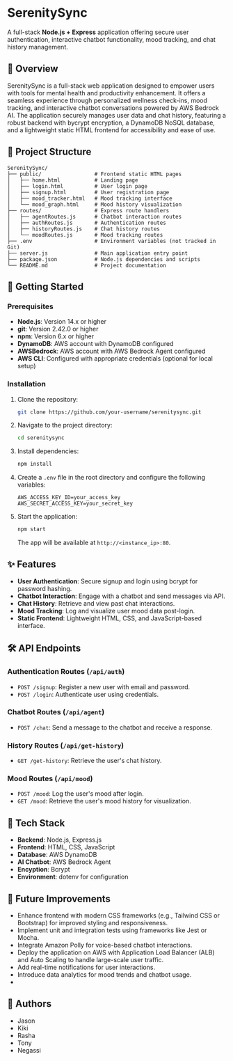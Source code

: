 # SerenitySync

A full-stack **Node.js + Express** application offering secure user authentication, interactive chatbot functionality, mood tracking, and chat history management.

## 📖 Overview

SerenitySync is a full-stack web application designed to empower users with tools for mental health and productivity enhancement. It offers a seamless experience through personalized wellness check-ins, mood tracking, and interactive chatbot conversations powered by AWS Bedrock AI. The application securely manages user data and chat history, featuring a robust backend with bycrypt encryption, a DynamoDB NoSQL database, and a lightweight static HTML frontend for accessibility and ease of use.

## 📂 Project Structure

```
SerenitySync/
├── public/                 # Frontend static HTML pages
│   ├── home.html           # Landing page
│   ├── login.html          # User login page
│   ├── signup.html         # User registration page
│   ├── mood_tracker.html   # Mood tracking interface
│   └── mood_graph.html     # Mood history visualization
├── routes/                 # Express route handlers
│   ├── agentRoutes.js      # Chatbot interaction routes
│   ├── authRoutes.js       # Authentication routes
│   ├── historyRoutes.js    # Chat history routes
│   └── moodRoutes.js       # Mood tracking routes
├── .env                    # Environment variables (not tracked in Git)
├── server.js               # Main application entry point
├── package.json            # Node.js dependencies and scripts
└── README.md               # Project documentation
```

## 🚀 Getting Started

### Prerequisites
- **Node.js**: Version 14.x or higher
- **git**: Version 2.42.0 or higher
- **npm**: Version 6.x or higher
- **DynamoDB**: AWS account with DynamoDB configured
- **AWSBedrock**: AWS account with AWS Bedrock Agent configured
- **AWS CLI**: Configured with appropriate credentials (optional for local setup)

### Installation
1. Clone the repository:
   ```bash
   git clone https://github.com/your-username/serenitysync.git
   ```
2. Navigate to the project directory:
   ```bash
   cd serenitysync
   ```
3. Install dependencies:
   ```bash
   npm install
   ```
4. Create a `.env` file in the root directory and configure the following variables:
   ```env
   AWS_ACCESS_KEY_ID=your_access_key
   AWS_SECRET_ACCESS_KEY=your_secret_key
   ```
5. Start the application:
   ```bash
   npm start
   ```
   The app will be available at `http://<instance_ip>:80`.

## ✨ Features
- **User Authentication**: Secure signup and login using bcrypt for password hashing.
- **Chatbot Interaction**: Engage with a chatbot and send messages via API.
- **Chat History**: Retrieve and view past chat interactions.
- **Mood Tracking**: Log and visualize user mood data post-login.
- **Static Frontend**: Lightweight HTML, CSS, and JavaScript-based interface.

## 🛠️ API Endpoints

### Authentication Routes (`/api/auth`)
- `POST /signup`: Register a new user with email and password.
- `POST /login`: Authenticate user using credentials.

### Chatbot Routes (`/api/agent`)
- `POST /chat`: Send a message to the chatbot and receive a response.

### History Routes (`/api/get-history`)
- `GET /get-history`: Retrieve the user's chat history.

### Mood Routes (`/api/mood`)
- `POST /mood`: Log the user's mood after login.
- `GET /mood`: Retrieve the user's mood history for visualization.

## 🧰 Tech Stack
- **Backend**: Node.js, Express.js
- **Frontend**: HTML, CSS, JavaScript
- **Database**: AWS DynamoDB
- **AI Chatbot**: AWS Bedrock Agent
- **Encyption**: Bcrypt
- **Environment**: dotenv for configuration

## 🔮 Future Improvements
- Enhance frontend with modern CSS frameworks (e.g., Tailwind CSS or Bootstrap) for improved styling and responsiveness.
- Implement unit and integration tests using frameworks like Jest or Mocha.
- Integrate Amazon Polly for voice-based chatbot interactions.
- Deploy the application on AWS with Application Load Balancer (ALB) and Auto Scaling to handle large-scale user traffic.
- Add real-time notifications for user interactions.
- Introduce data analytics for mood trends and chatbot usage.
- 

## 👥 Authors
- Jason
- Kiki
- Rasha
- Tony
- Negassi

